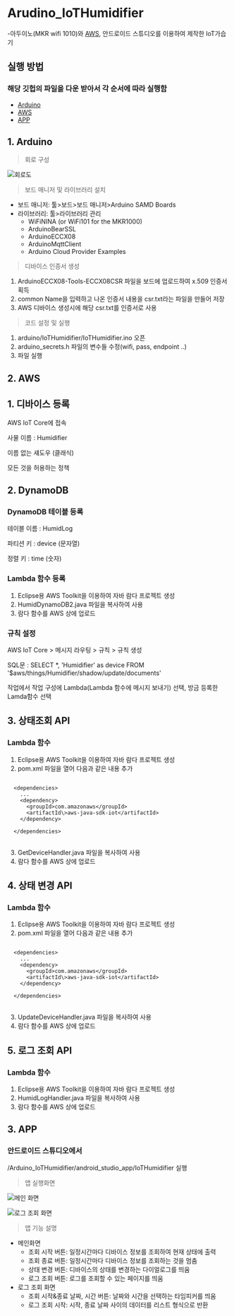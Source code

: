 # Arudino_IoTHumidifier
-아두이노(MKR wifi 1010)와 [AWS](https://aws.amazon.com/ko/console/), 안드로이드 스튜디오를 이용하여 제작한 IoT가습기

## 실행 방법
### 해당 깃헙의 파일을 다운 받아서 각 순서에 따라 실행함 
- [Arduino](#1-arduino)
- [AWS](#2-aws)
- [APP](#3-app)

## 1. Arduino

>회로 구성

![회로도]()


>보드 매니저 및 라이브러리 설치
- 보드 매니저: 툴>보드>보드 매니저>Arduino SAMD Boards
- 라이브러리:  툴>라이브러리 관리
  - WiFiNINA (or WiFi101 for the MKR1000)
  - ArduinoBearSSL
  - ArduinoECCX08
  - ArduinoMqttClient
  - Arduino Cloud Provider Examples

>디바이스 인증서 생성
1. ArduinoECCX08-Tools-ECCX08CSR 파일을 보드에 업로드하여 x.509 인증서 획득
2. common Name을 입력하고 나온 인증서 내용을 csr.txt라는 파일을 만들어 저장
3. AWS 디바이스 생성시에 해당 csr.txt를 인증서로 사용

>코드 설정 및 실행
1. arduino/IoTHumidifier/IoTHumidifier.ino 오픈
2. arduino_secrets.h 파일의 변수들 수정(wifi, pass, endpoint ..)
3. 파일 실행


## 2. AWS

## 1. 디바이스 등록

AWS IoT Core에 접속

사물 이름 : Humidifier

이름 없는 섀도우 (클래식)

모든 것을 허용하는 정책


## 2. DynamoDB

### DynamoDB 테이블 등록

테이블 이름 : HumidLog

파티션 키 : device (문자열)

정렬 키 : time (숫자)

### Lambda 함수 등록

1. Eclipse용 AWS Toolkit을 이용하여 자바 람다 프로젝트 생성
2. HumidDynamoDB2.java 파일을 복사하여 사용
3. 람다 함수를 AWS 상에 업로드

### 규칙 설정

AWS IoT Core > 메시지 라우팅 > 규칙 > 규칙 생성

SQL문 : SELECT *, 'Humidifier' as device FROM '$aws/things/Humidifier/shadow/update/documents'

작업에서 작업 구성에 Lambda(Lambda 함수에 메시지 보내기) 선택, 방금 등록한 Lamda함수 선택


## 3. 상태조회 API

### Lambda 함수

1. Eclipse용 AWS Toolkit을 이용하여 자바 람다 프로젝트 생성
2. pom.xml 파일을 열어 다음과 같은 내용 추가

<pre>
<code>
  &lt;dependencies>
    ...    
    &lt;dependency>
      &lt;groupId>com.amazonaws&lt;/groupId>
      &lt;artifactId\>aws-java-sdk-iot&lt;/artifactId>
    &lt;/dependency>

  &lt;/dependencies>  
</code>
</pre>

3. GetDeviceHandler.java 파일을 복사하여 사용
4. 람다 함수를 AWS 상에 업로드


## 4. 상태 변경 API

### Lambda 함수

1. Eclipse용 AWS Toolkit을 이용하여 자바 람다 프로젝트 생성
2. pom.xml 파일을 열어 다음과 같은 내용 추가

<pre>
<code>
  &lt;dependencies>
    ...    
    &lt;dependency>
      &lt;groupId>com.amazonaws&lt;/groupId>
      &lt;artifactId\>aws-java-sdk-iot&lt;/artifactId>
    &lt;/dependency>

  &lt;/dependencies>  
</code>
</pre>

3. UpdateDeviceHandler.java 파일을 복사하여 사용
4. 람다 함수를 AWS 상에 업로드


## 5. 로그 조회 API

### Lambda 함수

1. Eclipse용 AWS Toolkit을 이용하여 자바 람다 프로젝트 생성
2. HumidLogHandler.java 파일을 복사하여 사용
3. 람다 함수를 AWS 상에 업로드



## 3. APP
### 안드로이드 스튜디오에서 
/Arduino_IoTHumidifier/android_studio_app/IoTHumidifier 실행

> 앱 실행화면

![메인 화면](/img/app_main.png)

![로그 조회 화면](/img/app_log.png)


> 앱 기능 설명
- 메인화면
  - 조회 시작 버튼: 일정시간마다 디바이스 정보를 조회하여 현재 상태에 출력
  - 조회 종료 버튼: 일정시간마다 디바이스 정보를 조회하는 것을 멈춤
  - 상태 변경 버튼: 디바이스의 상태를 변경하는 다이얼로그를 띄움
  - 로그 조회 버튼: 로그를 조회할 수 있는 페이지를 띄움
- 로그 조회 화면
  - 조회 시작&종료 날짜, 시간 버튼: 날짜와 시간을 선택하는 타임피커를 띄움
  - 로그 조회 시작: 시작, 종료 날짜 사이의 데이터를 리스트 형식으로 반환
  